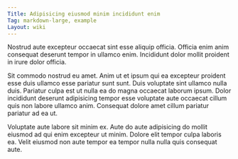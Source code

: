 ```yaml
---
Title: Adipisicing eiusmod minim incididunt enim
Tag: markdown-large, example
Layout: wiki
---
```

Nostrud aute excepteur occaecat sint esse aliquip officia. Officia enim anim consequat deserunt tempor in ullamco enim. Incididunt dolor mollit proident in irure dolor officia.

Sit commodo nostrud eu amet. Anim ut et ipsum qui ea excepteur proident esse duis ullamco esse pariatur sunt sunt. Duis voluptate sint ullamco nulla duis. Pariatur culpa est ut nulla ea do magna occaecat laborum ipsum. Dolor incididunt deserunt adipisicing tempor esse voluptate aute occaecat cillum quis non labore ullamco anim. Consequat dolore amet cillum pariatur pariatur ad ea ut.

Voluptate aute labore sit minim ex. Aute do aute adipisicing do mollit eiusmod ad qui enim excepteur ut minim. Dolore elit tempor culpa laboris ea. Velit eiusmod non aute tempor ea tempor nulla nulla quis consequat aute.